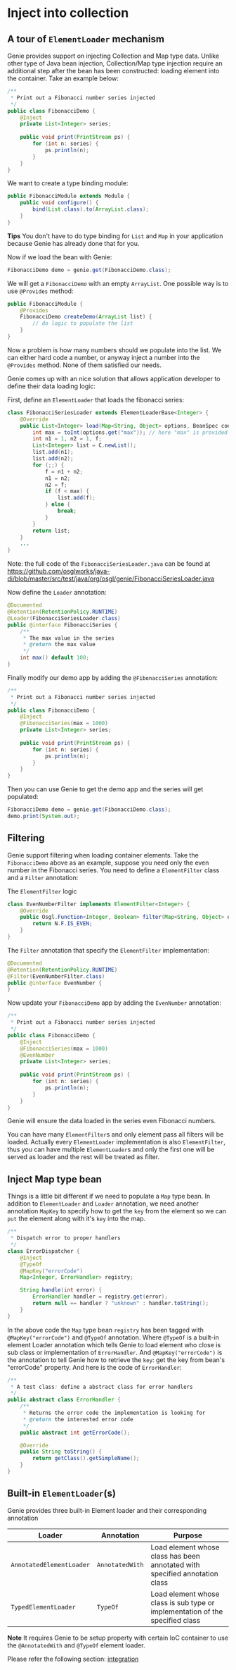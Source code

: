 # Inject into collection

## A tour of `ElementLoader` mechanism

Genie provides support on injecting Collection and Map type data. Unlike other type of Java bean injection, Collection/Map type injection require an additional step after the bean has been constructed: loading element into the container. Take an example below:
 
```java
/**
 * Print out a Fibonacci number series injected
 */
public class FibonacciDemo {
    @Inject
    private List<Integer> series;
    
    public void print(PrintStream ps) {
        for (int n: series) {
            ps.println(n);
        }
    }
}
```

We want to create a type binding module:

```java
public FibonacciModule extends Module {
    public void configure() {
        bind(List.class).to(ArrayList.class);
    }
}
```

**Tips** You don't have to do type binding for `List` and `Map` in your application because Genie has already done that for you.

Now if we load the bean with Genie:

```java
FibonacciDemo demo = genie.get(FibonacciDemo.class);
```

We will get a `FibonacciDemo` with an empty `ArrayList`. One possible way is to use `@Provides` method:

```java
public FibonacciModule {
    @Provides
    FibonacciDemo createDemo(ArrayList list) {
        // do logic to populate the list
    }
}
```

Now a problem is how many numbers should we populate into the list. We can either hard code a number, or anyway inject a number into the `@Provides` method. None of them satisfied our needs. 

Genie comes up with an nice solution that allows application developer to define their data loading logic:

 
First, define an `ElementLoader` that loads the fibonacci series:

```java
class FibonacciSeriesLoader extends ElementLoaderBase<Integer> {
    @Override
    public List<Integer> load(Map<String, Object> options, BeanSpec container, Genie genie) {
        int max = toInt(options.get("max")); // here "max" is provided by annotation class as shown below 
        int n1 = 1, n2 = 1, f;
        List<Integer> list = C.newList();
        list.add(n1);
        list.add(n2);
        for (;;) {
            f = n1 + n2;
            n1 = n2;
            n2 = f;
            if (f < max) {
                list.add(f);
            } else {
                break;
            }
        }
        return list;
    }
    ...
}
```

Note: the full code of the `FibonacciSeriesLoader.java` can be found at https://github.com/osglworks/java-di/blob/master/src/test/java/org/osgl/genie/FibonacciSeriesLoader.java
 
Now define the `Loader` annotation:

```java
@Documented
@Retention(RetentionPolicy.RUNTIME)
@Loader(FibonacciSeriesLoader.class)
public @interface FibonacciSeries {
    /**
     * The max value in the series
     * @return the max value
     */
    int max() default 100;
}
```

Finally modify our demo app by adding the `@FibonacciSeries` annotation:

```java
/**
 * Print out a Fibonacci number series injected
 */
public class FibonacciDemo {
    @Inject
    @FibonacciSeries(max = 1000)
    private List<Integer> series;
    
    public void print(PrintStream ps) {
        for (int n: series) {
            ps.println(n);
        }
    }
}
```

Then you can use Genie to get the demo app and the series will get populated:

```java
FibonacciDemo demo = genie.get(FibonacciDemo.class);
demo.print(System.out);
```

## Filtering

Genie support filtering when loading container elements. Take the `FibonacciDemo` above as an example, suppose you need only the even number in the Fibonacci series. You need to define a `ElementFilter` class and a `Filter` annotation:

The `ElementFilter` logic

```java
class EvenNumberFilter implements ElementFilter<Integer> {
    @Override
    public Osgl.Function<Integer, Boolean> filter(Map<String, Object> options, BeanSpec container) {
        return N.F.IS_EVEN;
    }
}
```

The `Filter` annotation that specify the `ElementFilter` implementation:

```java
@Documented
@Retention(RetentionPolicy.RUNTIME)
@Filter(EvenNumberFilter.class)
public @interface EvenNumber {
}
```

Now update your `FibonacciDemo` app by adding the `EvenNumber` annotation:

```java
/**
 * Print out a Fibonacci number series injected
 */
public class FibonacciDemo {
    @Inject
    @FibonacciSeries(max = 1000)
    @EvenNumber
    private List<Integer> series;
    
    public void print(PrintStream ps) {
        for (int n: series) {
            ps.println(n);
        }
    }
}
```

Genie will ensure the data loaded in the series even Fibonacci numbers. 

You can have many `ElementFilter`s and only element pass all filters will be loaded. Actually every `ElementLoader` implementation is also `ElementFilter`, thus you can have multiple `ElementLoader`s and only the first one will be served as loader and the rest will be treated as filter.  

## Inject Map type bean

Things is a little bit different if we need to populate a `Map` type bean. In addition to `ElementLoader` and `Loader` annotation, we need another annotation `MapKey` to specify how to get the `key` from the element so we can `put` the element along with it's `key` into the map. 

```java
/**
 * Dispatch error to proper handlers
 */
class ErrorDispatcher {
    @Inject
    @TypeOf
    @MapKey("errorCode")
    Map<Integer, ErrorHandler> registry;

    String handle(int error) {
        ErrorHandler handler = registry.get(error);
        return null == handler ? "unknown" : handler.toString();
    }
}
```

In the above code the `Map` type bean `registry` has been tagged with `@MapKey("errorCode")` and `@TypeOf` annotation. Where `@TypeOf` is a built-in element Loader annotation which tells Genie to load element who close is sub class or implementation of `ErrorHandler`. And `@MapKey("errorCode")` is the annotation to tell Genie how to retrieve the `key`: get the key from bean's "errorCode" property. And here is the code of `ErrorHandler`:

```java
/**
 * A test class: define a abstract class for error handlers
 */
public abstract class ErrorHandler {
    /**
     * Returns the error code the implementation is looking for
     * @return the interested error code
     */
    public abstract int getErrorCode();

    @Override
    public String toString() {
        return getClass().getSimpleName();
    }
}
```


## Built-in `ElementLoader`(s)

Genie provides three built-in Element loader and their corresponding annotation

| Loader | Annotation | Purpose |
| ---- | ---- | ----- |
| `AnnotatedElementLoader` | `AnnotatedWith` | Load element whose class has been annotated with specified annotation class |
| `TypedElementLoader` | `TypeOf` | Load element whose class is sub type or implementation of the specified class |

**Note** It requires Genie to be setup property with certain IoC container to use the `@AnnotatedWith` and `@TypeOf` element loader. 

Please refer the following section: [integration](integration.md)
